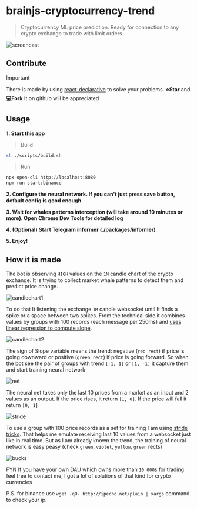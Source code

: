 # brainjs-cryptocurrency-trend

> Cryptocurrency ML price prediction. Ready for connection to any crypto exchange to trade with limit orders

![screencast](./docs/screencast.gif)

## Contribute

> [!IMPORTANT]
> There is made by using [react-declarative](https://github.com/react-declarative/react-declarative) to solve your problems. **⭐Star** and **💻Fork** It on github will be appreciated

## Usage

**1. Start this app**

> Build

```bash
sh ./scripts/build.sh
```

> Run

```bash
npx open-cli http://localhost:8080
npm run start:binance
```

**2. Configure the neural network. If you can't just press save button, default config is good enough**

**3. Wait for whales patterns interception (will take around 10 minutes or more). Open Chrome Dev Tools for detailed log**

**4. (Optional) Start Telegram informer (./packages/informer)**

**5. Enjoy!**

## How it is made

The bot is observing `HIGH` values on the `1M` candle chart of the crypto exchange. It is trying to collect market whale patterns to detect them and predict price change.

![candlechart1](./docs/candlechart1.png)

To do that It listening the exchange `1M` candle websocket until It finds a spike or a space between two spikes. From the technical side it combines values by groups with 100 records (each message per 250ms) and [uses linear regression to compute slope](https://stackoverflow.com/questions/6195335/linear-regression-in-javascript).

![candlechart2](./docs/candlechart2.png)

The sign of Slope variable means the trend: negative (`red rect`) if price is going downward or positive (`green rect`) if price is going forward. So when the bot see the pair of groups with trend `[-1, 1]` or `[1, -1]` it capture them and start training neural network

![net](./docs/net.png)

The neural net takes only the last 10 prices from a market as an input and 2 values as an output. If the price rises, it  return `[1, 0]`. If the price will fall it return `[0, 1]`

![stride](./docs/stride.png)

To use a group with 100 price records as a set for training I am using [stride tricks](https://developers.google.com/machine-learning/practica/image-classification/convolutional-neural-networks). That helps me emulate receiving last 10 values from a websocket just like in real time. But as I am already known the trend, the training of neural network is easy peasy (check `green`, `violet`, `yellow`, `green` rects)

![bucks](./docs/bucks.png)

FYN If you have your own DAU which owns more than `10 000$` for trading feel free to contact me, I got a lot of solutions of that kind for crypto currencies

P.S. for binance use `wget -qO- http://ipecho.net/plain | xargs` command to check your ip.

